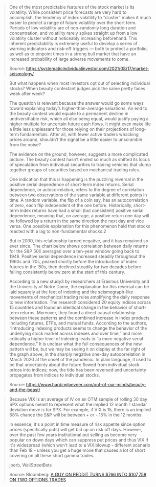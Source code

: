 > One of the most predictable features of the stock market is its volatility.
> While consistent price forecasts are very hard to accomplish, the tendency of
> index volatility to “cluster” makes it much easier to predict a range of future 
> volatility over the short term. Periods of low volatility are of non-randomly long 
> duration and concentration, and volatility rarely spikes straight up from a low volatility cluster without noticeably increasing beforehand. This inherent predictability is extremely useful to develop a series of warning indicators and risk-off triggers — both to protect a portfolio, as well as to pinpoint times in a strong bull market that have an increased probability of large adverse movements to come. 
> 
> Source: https://systematicindividualinvestor.com/2021/08/17/market-seismology/

> But what happens when most investors opt out of selecting individual stocks? When beauty contestant judges pick the same pretty faces week after week?
> 
> The question is relevant because the answer would go some ways toward explaining today’s higher-than-average valuations. An end to the beauty contest would equate to a permanent decline in undiversifiable risk, which all else being equal, would justify paying a higher multiple for uncertain future cash flows. It might even make life a little less unpleasant for those relying on their projections of long-term fundamentals. After all, with fewer active traders whacking prices around, shouldn’t the signal be a little easier to unscramble from the noise?
> 
> The evidence on the ground, however, suggests a more complicated picture. The beauty contest hasn’t ended so much as shifted its locus of speculation from individual securities to trading vehicles that clump together groups of securities based on mechanical trading rules.
> 
> One indication that this is happening is the puzzling reversal in the positive serial dependence of short-term index returns. Serial dependence, or autocorrelation, refers to the degree of correlation between two observations of the same variable at different points in time. A random variable, the flip of a coin say, has an autocorrelation of zero, each flip independent of the one before. Historically, short-term index returns have had a small (but consistent) positive serial dependence, meaning that, on average, a positive return one day will be followed by a return in the same direction the next day and vice versa. One possible explanation for this phenomenon held that stocks reacted with a lag to non-fundamental shocks.2
> 
> But in 2000, this relationship turned negative, and it has remained so ever since. The chart below shows correlation between daily returns for the S&P 500 averaged over a ten-year window going back to 1949. Positive serial dependence increased steadily throughout the 1960s and ’70s, peaked shortly before the introduction of index futures in the ’80s, then declined steadily for two decades before falling consistently below zero at the start of this century.
> 
> According to a new study3 by researchers at Erasmus University and the University of Notre Dame, the explanation for this reversal can be laid squarely at the feet of indexing and the seismograph-like movements of mechanical trading rules amplifying the daily response to new information. The research considered 20 equity indices across 15 countries and found an identical change in the behavior of short-term returns. Moreover, they found a direct causal relationship between these patterns and the combined increase in index products including futures, ETFs, and mutual funds. According to the authors, “introducing indexing products seems to change the behavior of the underlying stock market across indexes and over time,” and more critically a higher level of indexing leads to “a more negative serial dependence.” It is unclear what the full consequences of the new pattern will be, but we may be seeing it on display at the far right of the graph above, in the sharply negative one-day autocorrelation in March 2020 at the onset of the pandemic. In plain language, it used to be that uncertainty about the future flowed from individual stock prices into indices; now, the tide has been reversed and uncertainty propagates from indices to individual stocks.
> 
> Source: https://www.hardingloevner.com/out-of-our-minds/beauty-and-the-beast/

> Because VIX is an average of IV on an OTM sample of rolling 30 day SPX options meant to
> represent what the implied 12 month 1 standar deviation move is for SPX.  For example,
> if VIX is 15, there is an implied 68% chance the S&P will be between + or - 15% in the 
> 12 months.
> 
> In essence, it's a point in time measure of risk appetite since option prices
> (specifically puts) will get bid up on risk off days. However, over the past few years
> institutional put selling as become very popular on down days which can suppress put
> prices and thus VIX if it's widespread (which won't lead to a VIX blowup - different
> scenario than Feb 18 - unless you get a huge move that causes a lot of short covering
> on all these short gamma trades.
> 
> joerb, WallStreetBets
>
> Source: Bloomberg: [A GUY ON REDDIT TURNS $766 INTO $107,758 ON TWO OPTIONS TRADES](https://www.bloomberg.com/news/articles/2019-10-17/a-guy-on-reddit-turns-766-into-107-758-on-two-options-trades?srnd=premium-europe)
